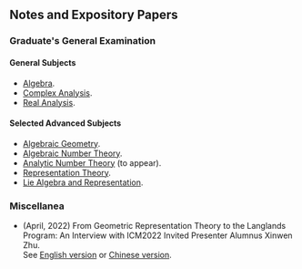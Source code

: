 ## Notes and Expository Papers

### Graduate's General Examination

#### General Subjects
- [Algebra](./genalg/genalg.md).
- [Complex Analysis](./gencplx/gencplx.md).
- [Real Analysis](./genreal/genreal.md).

#### Selected Advanced Subjects
- [Algebraic Geometry](./genag/genag.md).
- [Algebraic Number Theory](./genalgnt/genalgnt.md).
- [Analytic Number Theory](./genannt/genannt.md) (to appear).
- [Representation Theory](./genrep/genrep.md).
- [Lie Algebra and Representation](./genlie/genlie.md).


### Miscellanea

- (April, 2022) From Geometric Representation Theory to the Langlands Program: An Interview with ICM2022 Invited Presenter Alumnus Xinwen Zhu. <br/>
  See [English version](./miscellanea/Zhu-interview-en.pdf) or [Chinese version](./miscellanea/Zhu-interview-ch.pdf).